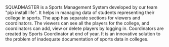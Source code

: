 SQUADMASTER is a Sports Management System developed by our team "pip install life". It helps in managing data of students representing their college in sports. The app has separate sections for viewers and coordinators. The viewers can see all the players for the college, and coordinators can add, view or delete players by logging in. Coordinators are created by Sports Coordinator at end of year. It is an innovative solution to the problem of inadequate documentation of sports data in colleges.
